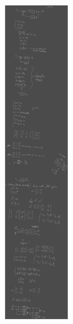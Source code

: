 ![Drawing 2023-03-27 07.31.12.excalidraw](/Notatki/Semestr%202/Teoria%20system%C3%B3w/%C4%86wiczenia/%C4%86wiczenia%203/Drawing%202023-03-27%2007.31.12.excalidraw.svg)